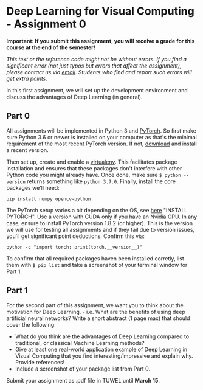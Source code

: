 # Deep Learning for Visual Computing - Assignment 0

__Important: If you submit this assignment, you will receive a grade for this course at the end of the semester!__

_This text or the reference code might not be without errors. If you find a significant error (not just typos but errors that affect the assignment), please contact us via [email](mailto:dlvc@cvl.tuwien.ac.at). Students who find and report such errors will get extra points._

In this first assignment, we will set up the development environment and discuss the advantages of Deep Learning (in general).

## Part 0

All assignments will be implemented in Python 3 and [PyTorch](https://pytorch.org/). So first make sure Python 3.6 or newer is installed on your computer as that's the minimal requirement of the most recent PyTorch version. If not, [download](https://www.python.org/downloads/) and install a recent version.

Then set up, create and enable a [virtualenv](https://virtualenv.pypa.io/en/stable/). This facilitates package installation and ensures that these packages don't interfere with other Python code you might already have. Once done, make sure `$ python --version` returns something like `python 3.7.0`. Finally, install the core packages we'll need:

    pip install numpy opencv-python

The PyTorch setup varies a bit depending on the OS, see [here](https://pytorch.org/) "INSTALL PYTORCH". Use a version with CUDA only if you have an Nvidia GPU. In any case, ensure to install PyTorch version 1.8.2 (or higher). This is the version we will use for testing all assignments and if they fail due to version issues, you'll get significant point deductions. Confirm this via:

    python -c "import torch; print(torch.__version__)"

To confirm that all required packages haven been installed corretly, list them with `$ pip list` and take a screenshot of your terminal window for Part 1. 

## Part 1

For the second part of this assignment, we want you to think about the motivation for Deep Learning. - i.e. What are the benefits of using deep artificial neural networks?
Write a short abstract (1 page max) that should cover the following:

* What do you think are the advantages of Deep Learning compared to traditional, or classical Machine Learning methods?
* Give at least one real-world application example of Deep Learning in Visual Computing that you find interesting/impressive and explain why. Provide references! 
* Include a screenshot of your package list from Part 0. 

Submit your assignment as .pdf file in TUWEL until __March 15__.



